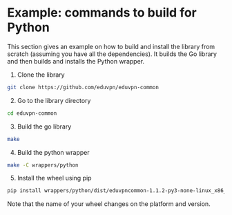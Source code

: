 # Example: commands to build for Python
This section gives an example on how to build and install the library from scratch (assuming you have all the dependencies). It builds the Go library and then builds and installs the Python wrapper.

1. Clone the library
```bash
git clone https://github.com/eduvpn/eduvpn-common
```

2. Go to the library directory
```bash
cd eduvpn-common
```

3. Build the go library
```bash
make
```

4. Build the python wrapper
```bash
make -C wrappers/python
```

5. Install the wheel using pip
```bash
pip install wrappers/python/dist/eduvpncommon-1.1.2-py3-none-linux_x86_64.whl
```
Note that the name of your wheel changes on the platform and version.
